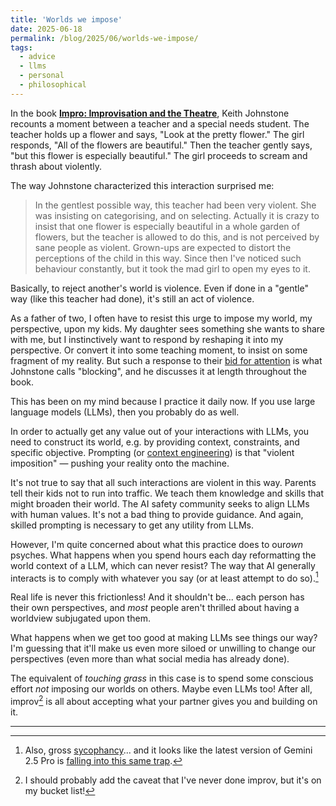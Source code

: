 ```yaml
---
title: 'Worlds we impose'
date: 2025-06-18
permalink: /blog/2025/06/worlds-we-impose/
tags:
  - advice
  - llms
  - personal
  - philosophical
---
```


In the book [**Impro: Improvisation and the Theatre**](https://en.wikipedia.org/wiki/Impro:_Improvisation_and_the_Theatre), Keith Johnstone recounts a moment between a teacher and a special needs student. The teacher holds up a flower and says, "Look at the pretty flower." The girl responds, "All of the flowers are beautiful." Then the teacher gently says, "but this flower is especially beautiful." The girl proceeds to scream and thrash about violently.

The way Johnstone characterized this interaction surprised me: 

> In the gentlest possible way, this teacher had been very violent. She was insisting on categorising, and on selecting. Actually it is crazy to insist that one flower is especially beautiful in a whole garden of flowers, but the teacher is allowed to do this, and is not perceived by sane people as violent. Grown-ups are expected to distort the perceptions of the child in this way. Since then I've noticed such behaviour constantly, but it took the mad girl to open my eyes to it.

Basically, to reject another's world is violence. Even if done in a "gentle" way (like this teacher had done), it's still an act of violence.

As a father of two, I often have to resist this urge to impose my world, my perspective, upon my kids. My daughter sees something she wants to share with me, but I instinctively want to respond by reshaping it into my perspective. Or convert it into some teaching moment, to insist on some fragment of my reality. But such a response to their [bid for attention](https://www.gottman.com/blog/want-to-improve-your-relationship-start-paying-more-attention-to-bids/) is what Johnstone calls "blocking", and he discusses it at length throughout the book.

This has been on my mind because I practice it daily now. If you use large language models (LLMs), then you probably do as well. 

In order to actually get any value out of your interactions with LLMs, you need to construct its world, e.g. by providing context, constraints, and specific objective. Prompting (or [context engineering](https://x.com/tobi/status/1935533422589399127)) is that "violent imposition" — pushing your reality onto the machine.

It's not true to say that all such interactions are violent in this way. Parents tell their kids not to run into traffic. We teach them knowledge and skills that might broaden their world. The AI safety community seeks to align LLMs with human values. It's not a bad thing to provide guidance. And again, skilled prompting is necessary to get any utility from LLMs.

However, I'm quite concerned about what this practice does to our*own* psyches. What happens when you spend hours each day reformatting the world context of a LLM, which can never resist? The way that AI generally interacts is to comply with whatever you say (or at least attempt to do so).[^1] 

Real life is never this frictionless! And it shouldn't be... each person has their own perspectives, and *most* people aren't thrilled about having a worldview subjugated upon them. 

What happens when we get too good at making LLMs see things our way? I'm guessing that it'll make us even more siloed or unwilling to change our perspectives (even more than what social media has already done). 

The equivalent of *touching grass* in this case is to spend some conscious effort *not* imposing our worlds on others. Maybe even LLMs too! After all, improv[^2] is all about accepting what your partner gives you and building on it. 

---

[^1]: Also, gross [sycophancy](https://openai.com/index/sycophancy-in-gpt-4o/)... and it looks like the latest version of Gemini 2.5 Pro is [falling into this same trap](https://thezvi.substack.com/i/165786957/general-reactions-to-gemini-pro).
[^2]: I should probably add the caveat that I've never done improv, but it's on my bucket list!